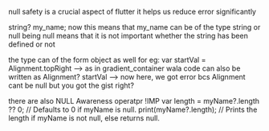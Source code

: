 null safety is a crucial aspect of flutter it helps us reduce error significantly

string? my_name;
now this means that my_name can be of the type string or null
being null means that it is not important whether the string has been defined or not

the type can of the form object as well
for eg: 
var startVal = Alignment.topRight --> as in gradient_container wala code can 
also be written as Alignment? startVal --> now here, we got error bcs Alignment cant be null
but you got the gist right? 

there are also NULL Awareness operatpr  !IMP
var length = myName?.length ?? 0; // Defaults to 0 if myName is null.
print(myName?.length); // Prints the length if myName is not null, else returns null.


